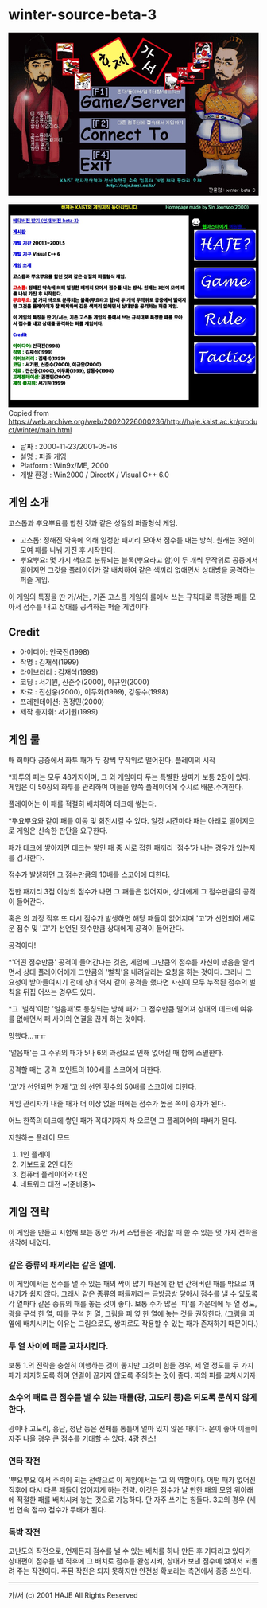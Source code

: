 # winter-source-beta-3

![Screenshot of Game Menu](screenshots/menu.jpg)

![Screenshot of Homepage](screenshots/homepage.jpg)
Copied from https://web.archive.org/web/20020226000236/http://haje.kaist.ac.kr/product/winter/main.html

 * 날짜 : 2000-11-23/2001-05-16
 * 설명 : 퍼즐 게임
 * Platform : Win9x/ME, 2000
 * 개발 환경 : Win2000 / DirectX / Visual C++ 6.0

## 게임 소개

고스톱과 뿌요뿌요를 합친 것과 같은 성질의 퍼즐형식 게임.

 * 고스톱: 정해진 약속에 의해 일정한 패끼리 모아서 점수를 내는 방식. 원래는 3인이 모여 패를 나눠 가진 후 시작한다.
 * 뿌요뿌요: 몇 가지 색으로 분류되는 블록(뿌요라고 함)이 두 개씩 무작위로 공중에서 떨어지면 그것을 플레이어가 잘 배치하여 같은 색끼리 없애면서 상대방을 공격하는 퍼즐 게임.

이 게임의 특징을 딴 가/서는, 기존 고스톱 게임의 룰에서 쓰는 규칙대로 특정한 패를 모아서 점수를 내고 상대를 공격하는 퍼즐 게임이다.

## Credit

 * 아이디어: 안국진(1998)
 * 작명 : 김재석(1999)
 * 라이브러리 : 김재석(1999)
 * 코딩 : 서기원, 신준수(2000), 이규안(2000)
 * 자료 : 진선웅(2000), 이두화(1999), 강동수(1998)
 * 프레젠테이션: 권정민(2000)
 * 제작 총지휘: 서기원(1999)

## 게임 룰

매 회마다 공중에서 화투 패가 두 장씩 무작위로 떨어진다.
플레이의 시작

*화투의 패는 모두 48가지이며, 그 외 게임마다 두는 특별한 쌍피가 보통 2장이 있다. 게임은 이 50장의 화투를 관리하며 이들을 양쪽 플레이어에 수시로 배분.수거한다.

플레이어는 이 패를 적절히 배치하여 데크에 쌓는다.

*뿌요뿌요와 같이 패를 이동 및 회전시킬 수 있다. 일정 시간마다 패는 아래로 떨어지므로 게임은 신속한 판단을 요구한다.

패가 데크에 쌓아지면 데크는 쌓인 패 중 서로 접한 패끼리 '점수'가 나는 경우가 있는지를 검사한다.

점수가 발생하면 그 점수만큼의 10배를 스코어에 더한다.

접한 패끼리 3점 이상의 점수가 나면 그 패들은 없어지며, 상대에게 그 점수만큼의 공격이 들어간다.

혹은 의 과정 직후 또 다시 점수가 발생하면 해당 패들이 없어지며 '고'가 선언되어 새로운 점수 및 '고'가 선언된 횟수만큼 상대에게 공격이 들어간다.

공격이다!

*'어떤 점수만큼' 공격이 들어간다는 것은, 게임에 그만큼의 점수를 자신이 냈음을 알리면서 상대 플레이어에게 그만큼의 '벌칙'을 내려달라는 요청을 하는 것이다. 그러나 그 요청이 받아들여지기 전에 상대 역시 같이 공격을 했다면 자신이 모두 누적된 점수의 벌칙을 뒤집 어쓰는 경우도 있다.

*그 '벌칙'이란 '얼음패'로 통칭되는 방해 패가 그 점수만큼 떨어져 상대의 데크에 여유를 없애면서 패 사이의 연결을 끊게 하는 것이다.

망했다...ㅠㅠ

'얼음패'는 그 주위의 패가 5나 6의 과정으로 인해 없어질 때 함께 소멸한다.

공격할 때는 공격 포인트의 100배를 스코어에 더한다.

'고'가 선언되면 현재 '고'의 선언 횟수의 50배를 스코어에 더한다.

게임 관리자가 내줄 패가 더 이상 없을 때에는 점수가 높은 쪽이 승자가 된다.

어느 한쪽의 데크에 쌓인 패가 꼭대기까지 차 오르면 그 플레이어의 패배가 된다.

지원하는 플레이 모드

1. 1인 플레이
2. 키보드로 2인 대전
3. 컴퓨터 플레이어와 대전
4. 네트워크 대전 ~(준비중)~

## 게임 전략

이 게임을 만들고 시험해 보는 동안 가/서 스탭들은 게임할 때 쓸 수 있는 몇 가지 전략을 생각해 내었다.

### 같은 종류의 패끼리는 같은 열에.

이 게임에서는 점수를 낼 수 있는 패의 짝이 많기 때문에 한 번 갇혀버린 패를 밖으로 꺼내기가 쉽지 않다. 그래서 같은 종류의 패들끼리는 금방금방 닿아서 점수를 낼 수 있도록 각 열마다 같은 종류의 패를 놓는 것이 좋다. 보통 수가 많은 '피'를 가운데에 두 열 정도, 광을 구석 한 열, 띠를 구석 한 열, 그림을 피 옆 한 열에 놓는 것을 권장한다. (그림을 피 옆에 배치시키는 이유는 그림으로도, 쌍피로도 작용할 수 있는 패가 존재하기 때문이다.)

### 두 열 사이에 패를 교차시킨다.
보통 1.의 전략을 충실히 이행하는 것이 좋지만 그것이 힘들 경우, 세 열 정도를 두 가지 패가 차지하도록 하여 연결이 끊기지 않도록 주의하는 것이 좋다.
띠와 피를 교차시키자

### 소수의 패로 큰 점수를 낼 수 있는 패들(광, 고도리 등)은 되도록 묻히지 않게 한다.
광이나 고도리, 홍단, 청단 등은 전체를 통틀어 얼마 있지 않은 패이다. 운이 좋아 이들이 자주 나올 경우 큰 점수를 기대할 수 있다.
4광 찬스!

### 연타 작전
'뿌요뿌요'에서 주력이 되는 전략으로 이 게임에서는 '고'의 역할이다. 어떤 패가 없어진 직후에 다시 다른 패들이 없어지게 하는 전략. 이것은 점수가 날 만한 패의 모임 위아래에 적절한 패를 배치시켜 놓는 것으로 가능하다. 단 자주 쓰기는 힘들다. 3고의 경우 (세번 연속 점수) 점수가 두배가 된다.

### 독박 작전
고난도의 작전으로, 언제든지 점수를 낼 수 있는 배치를 하나 만든 후 기다리고 있다가 상대편이 점수를 낸 직후에 그 배치로 점수를 완성시켜, 상대가 보낸 점수에 얹어서 되돌려 주는 작전이다. 주된 작전은 되지 못하지만 안전성 확보라는 측면에서 종종 쓰인다.

---
가/서 (c) 2001 HAJE All Rights Reserved
